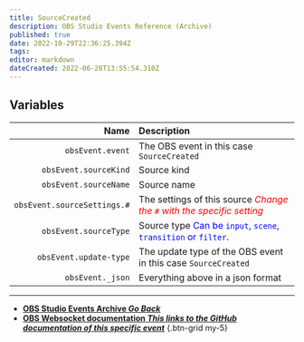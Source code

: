 ```yaml
---
title: SourceCreated
description: OBS Studio Events Reference (Archive)
published: true
date: 2022-10-29T22:36:25.394Z
tags: 
editor: markdown
dateCreated: 2022-06-28T13:55:54.310Z
---
```


## Variables
Name | Description
----:|:------------
`obsEvent.event` | The OBS event in this case `SourceCreated`
`obsEvent.sourceKind` | Source kind
`obsEvent.sourceName` | Source name
`obsEvent.sourceSettings.#` | The settings of this source  <span style="color:red">*Change the `#` with the specific setting*</span>
`obsEvent.sourceType` | Source type <span style="color:blue">Can be `input`, `scene`, `transition` or `filter`.</span>
`obsEvent.update-type` | The update type of the OBS event in this case `SourceCreated`
`obsEvent._json` | Everything above in a json format

---

- [<i class="mdi mdi-chevron-left"></i>**OBS Studio Events Archive *Go Back***](/Broadcasters/OBS/Archive/Events)
- [<i class="mdi mdi-github"></i> **OBS Websocket documentation *This links to the GitHub documentation of this specific event***](https://github.com/obsproject/obs-websocket/blob/4.x-current/docs/generated/protocol.md#sourcecreated)
{.btn-grid my-5}

